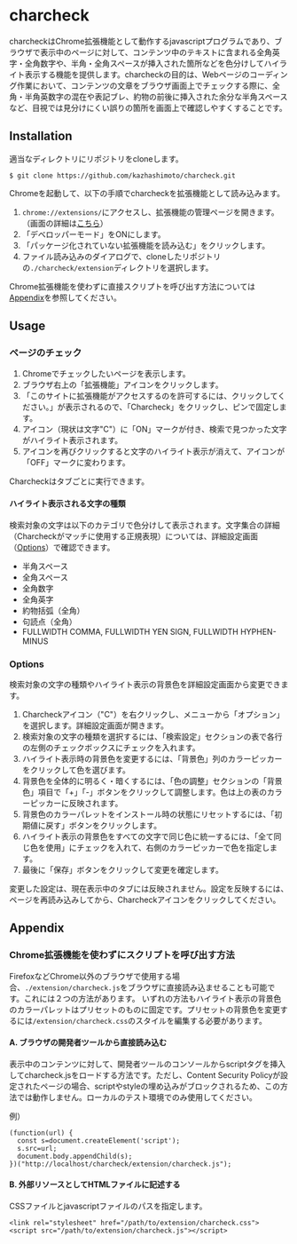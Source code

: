 # charcheck
charcheckはChrome拡張機能として動作するjavascriptプログラムであり、ブラウザで表示中のページに対して、コンテンツ中のテキストに含まれる全角英字・全角数字や、半角・全角スペースが挿入された箇所などを色分けしてハイライト表示する機能を提供します。charcheckの目的は、Webページのコーディング作業において、コンテンツの文章をブラウザ画面上でチェックする際に、全角・半角英数字の混在や表記ブレ、約物の前後に挿入された余分な半角スペースなど、目視では見分けにくい誤りの箇所を画面上で確認しやすくすることです。

## Installation
適当なディレクトリにリポジトリをcloneします。
```
$ git clone https://github.com/kazhashimoto/charcheck.git
```

Chromeを起動して、以下の手順でcharcheckを拡張機能として読み込みます。
1. ```chrome://extensions/```にアクセスし、拡張機能の管理ページを開きます。（画面の詳細は[こちら](https://developer.chrome.com/docs/extensions/mv3/getstarted/)）
1. 「デベロッパーモード」をONにします。
1. 「パッケージ化されていない拡張機能を読み込む」をクリックします。
1. ファイル読み込みのダイアログで、cloneしたリポジトリの```./charcheck/extension```ディレクトリを選択します。

Chrome拡張機能を使わずに直接スクリプトを呼び出す方法については[Appendix](#Appendix)を参照してください。

## Usage
### ページのチェック
1. Chromeでチェックしたいページを表示します。
1. ブラウザ右上の「拡張機能」アイコンをクリックします。
1. 「このサイトに拡張機能がアクセスするのを許可するには、クリックしてください。」が表示されるので、「Charcheck」をクリックし、ピンで固定します。
1. アイコン（現状は文字"C"）に「ON」マークが付き、検索で見つかった文字がハイライト表示されます。
1. アイコンを再びクリックすると文字のハイライト表示が消えて、アイコンが「OFF」マークに変わります。

Charcheckはタブごとに実行できます。

#### ハイライト表示される文字の種類
検索対象の文字は以下のカテゴリで色分けして表示されます。文字集合の詳細（Charcheckがマッチに使用する正規表現）については、詳細設定画面（[Options](#Options)）で確認できます。

- 半角スペース
- 全角スペース
- 全角数字
- 全角英字
- 約物括弧（全角）
- 句読点（全角）
- FULLWIDTH COMMA, FULLWIDTH YEN SIGN, FULLWIDTH HYPHEN-MINUS

### Options
検索対象の文字の種類やハイライト表示の背景色を詳細設定画面から変更できます。

1. Charcheckアイコン（"C"）を右クリックし、メニューから「オプション」を選択します。詳細設定画面が開きます。
1. 検索対象の文字の種類を選択するには、「検索設定」セクションの表で各行の左側のチェックボックスにチェックを入れます。
1. ハイライト表示時の背景色を変更するには、「背景色」列のカラーピッカーをクリックして色を選びます。
1. 背景色を全体的に明るく・暗くするには、「色の調整」セクションの「背景色」項目で「+」「-」ボタンをクリックして調整します。色は上の表のカラーピッカーに反映されます。
1. 背景色のカラーパレットをインストール時の状態にリセットするには、「初期値に戻す」ボタンをクリックします。
1. ハイライト表示の背景色をすべての文字で同じ色に統一するには、「全て同じ色を使用」にチェックを入れて、右側のカラーピッカーで色を指定します。
1. 最後に「保存」ボタンをクリックして変更を確定します。

変更した設定は、現在表示中のタブには反映されません。設定を反映するには、ページを再読み込みしてから、Charcheckアイコンをクリックしてください。

## Appendix
### Chrome拡張機能を使わずにスクリプトを呼び出す方法
FirefoxなどChrome以外のブラウザで使用する場合、```./extension/charcheck.js```をブラウザに直接読み込ませることも可能です。これには２つの方法があります。
いずれの方法もハイライト表示の背景色のカラーパレットはプリセットのものに固定です。プリセットの背景色を変更するには```/extension/charcheck.css```のスタイルを編集する必要があります。

#### A. ブラウザの開発者ツールから直接読み込む
表示中のコンテンツに対して、開発者ツールのコンソールからscriptタグを挿入してcharcheck.jsをロードする方法です。ただし、Content Security Policyが設定されたページの場合、scriptやstyleの埋め込みがブロックされるため、この方法では動作しません。ローカルのテスト環境でのみ使用してください。

例）
```
(function(url) {
  const s=document.createElement('script');
  s.src=url;
  document.body.appendChild(s);
})("http://localhost/charcheck/extension/charcheck.js");
```

#### B. 外部リソースとしてHTMLファイルに記述する
CSSファイルとjavascriptファイルのパスを指定します。
```
<link rel="stylesheet" href="/path/to/extension/charcheck.css">
<script src="/path/to/extension/charcheck.js"></script>
```

